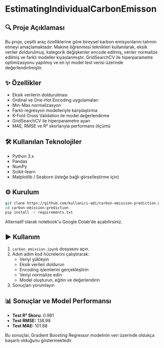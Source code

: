 # EstimatingIndividualCarbonEmisson


## 🔍 Proje Açıklaması

Bu proje, çeşitli araç özelliklerine göre bireysel karbon emisyonlarını tahmin etmeyi amaçlamaktadır. Makine öğrenmesi teknikleri kullanılarak, eksik veriler doldurulmuş, kategorik değişkenler encode edilmiş, veriler normalize edilmiş ve farklı modeller kıyaslanmıştır. GridSearchCV ile hiperparametre optimizasyonu yapılmış ve en iyi model test verisi üzerinde değerlendirilmiştir.

## ✨ Özellikler

- Eksik verilerin doldurulması
- Ordinal ve One-Hot Encoding uygulamaları
- Min-Max normalizasyon
- Farklı regresyon modelleriyle karşılaştırma
- K-Fold Cross Validation ile model değerlendirme
- GridSearchCV ile hiperparametre ayarı
- MAE, RMSE ve R² skorlarıyla performans ölçümü

## 🛠 Kullanılan Teknolojiler

- Python 3.x
- Pandas
- NumPy
- Scikit-learn
- Matplotlib / Seaborn (isteğe bağlı görselleştirme için)

## ⚙️ Kurulum

```bash
git clone https://github.com/kullanici-adi/carbon-emission-prediction.git
cd carbon-emission-prediction
pip install -r requirements.txt
```

Alternatif olarak notebook'u Google Colab'de açabilirsiniz.

## ▶️ Kullanım

1. `carbon_emission.ipynb` dosyasını açın.
2. Adım adım kod hücrelerini çalıştırarak:
   - Veriyi yükleyin
   - Eksik verileri doldurun
   - Encoding işlemlerini gerçekleştirin
   - Veriyi normalize edin
   - Model oluşturun, eğitin ve değerlendirin
3. Sonuçları yorumlayın

## 📊 Sonuçlar ve Model Performansı

- **Test R² Skoru:** 0.981  
- **Test RMSE:** 138.98  
- **Test MAE:** 101.88  

Bu sonuçlar, Gradient Boosting Regressor modelinin veri üzerinde oldukça başarılı olduğunu göstermektedir.


